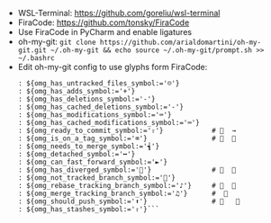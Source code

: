 
- WSL-Terminal: https://github.com/goreliu/wsl-terminal
- FiraCode: https://github.com/tonsky/FiraCode
- Use FiraCode in PyCharm and enable ligatures
- oh-my-git: ```git clone https://github.com/arialdomartini/oh-my-git.git ~/.oh-my-git && echo source ~/.oh-my-git/prompt.sh >> ~/.bashrc```
- Edit oh-my-git config to use glyphs form FiraCode: 
    ```: ${omg_is_a_git_repo_symbol:='◉'}
    : ${omg_has_untracked_files_symbol:='☹'}
    : ${omg_has_adds_symbol:='+'}
    : ${omg_has_deletions_symbol:='-'}
    : ${omg_has_cached_deletions_symbol:='-'}
    : ${omg_has_modifications_symbol:='⌨'}
    : ${omg_has_cached_modifications_symbol:='⌨'}
    : ${omg_ready_to_commit_symbol:='⇪'}            #   →
    : ${omg_is_on_a_tag_symbol:='⌧'}                #   
    : ${omg_needs_to_merge_symbol:='┪'}
    : ${omg_detached_symbol:='╍'}
    : ${omg_can_fast_forward_symbol:='►'}
    : ${omg_has_diverged_symbol:=''}               #   
    : ${omg_not_tracked_branch_symbol:=''}
    : ${omg_rebase_tracking_branch_symbol:='♪'}     #   
    : ${omg_merge_tracking_branch_symbol:='♫'}      #  
    : ${omg_should_push_symbol:='⬆'}                #    
    : ${omg_has_stashes_symbol:='⇪'}```